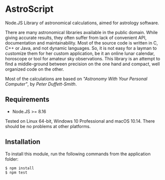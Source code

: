 # AstroScript

Node.JS Library of astronomical calculations, aimed for astrology software.

There are many astronomical libraries available in the public domain. While
giving accurate results, they often suffer from lack of convenient API,
documentation and maintainability. Most of the source code is written in C, C++
or Java, and not dynamic languages. So, it is not easy for a layman to customize
them for her custom application, be it an online lunar calendar, horoscope or
tool for amateur sky observations. This library is an attempt to find a
middle-ground between precision on the one hand and compact, well organized
code on the other.

Most of the calculations are based on _"Astronomy With Your Personal Computer"_,
by _Peter Duffett-Smith_.

## Requirements

* Node.JS >= 8.16

Tested on Linux 64-bit, Windows 10 Professional and macOS 10.14. There should
be no problems at other platforms.

## Installation

To install this module, run the following commands from the application folder:

```
$ npm install
$ npm test
```
